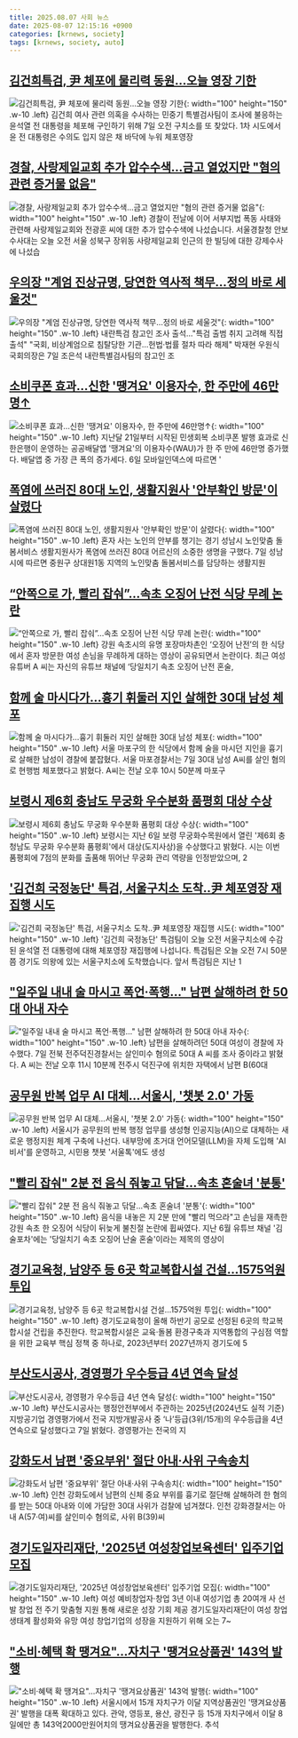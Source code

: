 ```yaml
---
title: 2025.08.07 사회 뉴스
date: 2025-08-07 12:15:16 +0900
categories: [krnews, society]
tags: [krnews, society, auto]
---
```

## [김건희특검, 尹 체포에 물리력 동원...오늘 영장 기한](https://n.news.naver.com/mnews/article/215/0001219183)

![김건희특검, 尹 체포에 물리력 동원...오늘 영장 기한](https://mimgnews.pstatic.net/image/origin/215/2025/08/07/1219183.jpg?type=nf220_150){: width="100" height="150" .w-10 .left}
김건희 여사 관련 의혹을 수사하는 민중기 특별검사팀이 조사에 불응하는 윤석열 전 대통령을 체포해 구인하기 위해 7일 오전 구치소를 또 찾았다. 1차 시도에서 윤 전 대통령은 수의도 입지 않은 채 바닥에 누워 체포영장

## [경찰, 사랑제일교회 추가 압수수색…금고 열었지만 "혐의 관련 증거물 없음"](https://n.news.naver.com/mnews/article/437/0000451622)

![경찰, 사랑제일교회 추가 압수수색…금고 열었지만 "혐의 관련 증거물 없음"](https://mimgnews.pstatic.net/image/origin/437/2025/08/06/451622.jpg?type=nf220_150){: width="100" height="150" .w-10 .left}
경찰이 전날에 이어 서부지법 폭동 사태와 관련해 사랑제일교회와 전광훈 씨에 대한 추가 압수수색에 나섰습니다. 서울경찰청 안보수사대는 오늘 오전 서울 성북구 장위동 사랑제일교회 인근의 한 빌딩에 대한 강제수사에 나섰습

## [우의장 "계엄 진상규명, 당연한 역사적 책무…정의 바로 세울것"](https://n.news.naver.com/mnews/article/001/0015553396)

![우의장 "계엄 진상규명, 당연한 역사적 책무…정의 바로 세울것"](https://mimgnews.pstatic.net/image/origin/001/2025/08/07/15553396.jpg?type=nf220_150){: width="100" height="150" .w-10 .left}
내란특검 참고인 조사 출석…"특검 출범 취지 고려해 직접 출석" "국회, 비상계엄으로 침탈당한 기관…헌법·법률 절차 따라 해제" 박재현 우원식 국회의장은 7일 조은석 내란특별검사팀의 참고인 조

## [소비쿠폰 효과…신한 '땡겨요' 이용자수, 한 주만에 46만명↑](https://n.news.naver.com/mnews/article/277/0005633439)

![소비쿠폰 효과…신한 '땡겨요' 이용자수, 한 주만에 46만명↑](https://mimgnews.pstatic.net/image/origin/277/2025/08/06/5633439.jpg?type=nf220_150){: width="100" height="150" .w-10 .left}
지난달 21일부터 시작된 민생회복 소비쿠폰 발행 효과로 신한은행이 운영하는 공공배달앱 '땡겨요'의 이용자수(WAU)가 한 주 만에 46만명 증가했다. 배달앱 중 가장 큰 폭의 증가세다. 6일 모바일인덱스에 따르면 '

## [폭염에 쓰러진 80대 노인, 생활지원사 '안부확인 방문'이 살렸다](https://n.news.naver.com/mnews/article/001/0015553096)

![폭염에 쓰러진 80대 노인, 생활지원사 '안부확인 방문'이 살렸다](https://mimgnews.pstatic.net/image/origin/001/2025/08/07/15553096.jpg?type=nf220_150){: width="100" height="150" .w-10 .left}
혼자 사는 노인의 안부를 챙기는 경기 성남시 노인맞춤 돌봄서비스 생활지원사가 폭염에 쓰러진 80대 어르신의 소중한 생명을 구했다. 7일 성남시에 따르면 중원구 상대원1동 지역의 노인맞춤 돌봄서비스를 담당하는 생활지원

## [“안쪽으로 가, 빨리 잡숴”…속초 오징어 난전 식당 무례 논란](https://n.news.naver.com/mnews/article/020/0003652846)

![“안쪽으로 가, 빨리 잡숴”…속초 오징어 난전 식당 무례 논란](https://mimgnews.pstatic.net/image/origin/020/2025/08/07/3652846.jpg?type=nf220_150){: width="100" height="150" .w-10 .left}
강원 속초시의 유명 포장마차촌인 ‘오징어 난전’의 한 식당에서 혼자 방문한 여성 손님을 무례하게 대하는 영상이 공유되면서 논란이다. 최근 여성 유튜버 A 씨는 자신의 유튜브 채널에 ‘당일치기 속초 오징어 난전 혼술,

## [함께 술 마시다가…흉기 휘둘러 지인 살해한 30대 남성 체포](https://n.news.naver.com/mnews/article/015/0005167855)

![함께 술 마시다가…흉기 휘둘러 지인 살해한 30대 남성 체포](https://mimgnews.pstatic.net/image/origin/015/2025/08/07/5167855.jpg?type=nf220_150){: width="100" height="150" .w-10 .left}
서울 마포구의 한 식당에서 함께 술을 마시던 지인을 흉기로 살해한 남성이 경찰에 붙잡혔다. 서울 마포경찰서는 7일 30대 남성 A씨를 살인 혐의로 현행범 체포했다고 밝혔다. A씨는 전날 오후 10시 50분께 마포구

## [보령시 제6회 충남도 무궁화 우수분화 품평회 대상 수상](https://n.news.naver.com/mnews/article/656/0000143053)

![보령시 제6회 충남도 무궁화 우수분화 품평회 대상 수상](https://mimgnews.pstatic.net/image/origin/656/2025/08/07/143053.jpg?type=nf220_150){: width="100" height="150" .w-10 .left}
보령시는 지난 6일 보령 무궁화수목원에서 열린 '제6회 충청남도 무궁화 우수분화 품평회'에서 대상(도지사상)을 수상했다고 밝혔다. 시는 이번 품평회에 7점의 분화를 출품해 뛰어난 무궁화 관리 역량을 인정받았으며, 2

## ['김건희 국정농단' 특검, 서울구치소 도착‥尹 체포영장 재집행 시도](https://n.news.naver.com/mnews/article/214/0001441338)

!['김건희 국정농단' 특검, 서울구치소 도착‥尹 체포영장 재집행 시도](https://mimgnews.pstatic.net/image/origin/214/2025/08/07/1441338.jpg?type=nf220_150){: width="100" height="150" .w-10 .left}
'김건희 국정농단' 특검팀이 오늘 오전 서울구치소에 수감된 윤석열 전 대통령에 대해 체포영장 재집행에 나섭니다. 특검팀은 오늘 오전 7시 50분쯤 경기도 의왕에 있는 서울구치소에 도착했습니다. 앞서 특검팀은 지난 1

## ["일주일 내내 술 마시고 폭언·폭행…" 남편 살해하려 한 50대 아내 자수](https://n.news.naver.com/mnews/article/082/0001339007)

!["일주일 내내 술 마시고 폭언·폭행…" 남편 살해하려 한 50대 아내 자수](https://mimgnews.pstatic.net/image/origin/082/2025/08/07/1339007.jpg?type=nf220_150){: width="100" height="150" .w-10 .left}
남편을 살해하려던 50대 여성이 경찰에 자수했다. 7일 전북 전주덕진경찰서는 살인미수 혐의로 50대 A 씨를 조사 중이라고 밝혔다. A 씨는 전날 오후 11시 10분께 전주시 덕진구에 위치한 자택에서 남편 B(60대

## [공무원 반복 업무 AI 대체…서울시, '챗봇 2.0' 가동](https://n.news.naver.com/mnews/article/421/0008416290)

![공무원 반복 업무 AI 대체…서울시, '챗봇 2.0' 가동](https://mimgnews.pstatic.net/image/origin/421/2025/08/07/8416290.jpg?type=nf220_150){: width="100" height="150" .w-10 .left}
서울시가 공무원의 반복 행정 업무를 생성형 인공지능(AI)으로 대체하는 새로운 행정지원 체계 구축에 나선다. 내부망에 초거대 언어모델(LLM)을 자체 도입해 'AI 비서'를 운영하고, 시민용 챗봇 '서울톡'에도 생성

## ["빨리 잡숴" 2분 전 음식 줘놓고 닦달…속초 혼술녀 '분통'](https://n.news.naver.com/mnews/article/014/0005388250)

!["빨리 잡숴" 2분 전 음식 줘놓고 닦달…속초 혼술녀 '분통'](https://mimgnews.pstatic.net/image/origin/014/2025/08/07/5388250.jpg?type=nf220_150){: width="100" height="150" .w-10 .left}
음식을 내놓은 지 2분 만에 "빨리 먹으라"고 손님을 재촉한 강원 속초 한 오징어 식당이 뒤늦게 불친절 논란에 휩싸였다. 지난 6월 유튜브 채널 '김술포차'에는 '당일치기 속초 오징어 난술 혼술'이라는 제목의 영상이

## [경기교육청, 남양주 등 6곳 학교복합시설 건설…1575억원 투입](https://n.news.naver.com/mnews/article/277/0005633641)

![경기교육청, 남양주 등 6곳 학교복합시설 건설…1575억원 투입](https://mimgnews.pstatic.net/image/origin/277/2025/08/06/5633641.jpg?type=nf220_150){: width="100" height="150" .w-10 .left}
경기도교육청이 올해 하반기 공모로 선정된 6곳의 학교복합시설 건립을 추진한다. 학교복합시설은 교육·돌봄 환경구축과 지역통합의 구심점 역할을 위한 교육부 핵심 정책 중 하나로, 2023년부터 2027년까지 경기도에 5

## [부산도시공사, 경영평가 우수등급 4년 연속 달성](https://n.news.naver.com/mnews/article/658/0000116038)

![부산도시공사, 경영평가 우수등급 4년 연속 달성](https://mimgnews.pstatic.net/image/origin/658/2025/08/07/116038.jpg?type=nf220_150){: width="100" height="150" .w-10 .left}
부산도시공사는 행정안전부에서 주관하는 2025년(2024년도 실적 기준) 지방공기업 경영평가에서 전국 지방개발공사 중 ‘나’등급(3위/15개)의 우수등급을 4년 연속으로 달성했다고 7일 밝혔다. 경영평가는 전국의 지

## [강화도서 남편 '중요부위' 절단 아내·사위 구속송치](https://n.news.naver.com/mnews/article/003/0013408772)

![강화도서 남편 '중요부위' 절단 아내·사위 구속송치](https://mimgnews.pstatic.net/image/origin/003/2025/08/07/13408772.jpg?type=nf220_150){: width="100" height="150" .w-10 .left}
인천 강화도에서 남편의 신체 중요 부위를 흉기로 절단해 살해하려 한 혐의를 받는 50대 아내와 이에 가담한 30대 사위가 검찰에 넘겨졌다. 인천 강화경찰서는 아내 A(57·여)씨를 살인미수 혐의로, 사위 B(39)씨

## [경기도일자리재단, '2025년 여성창업보육센터' 입주기업 모집](https://n.news.naver.com/mnews/article/629/0000414237)

![경기도일자리재단, '2025년 여성창업보육센터' 입주기업 모집](https://mimgnews.pstatic.net/image/origin/629/2025/08/06/414237.jpg?type=nf220_150){: width="100" height="150" .w-10 .left}
여성 예비창업자·창업 3년 이내 여성기업 총 20여개 사 선발 창업 전 주기 맞춤형 지원 통해 새로운 성장 기회 제공 경기도일자리재단이 여성 창업 생태계 활성화와 유망 여성 창업기업의 성장을 지원하기 위해 오는 7~

## ["소비·혜택 확 땡겨요"…자치구 '땡겨요상품권' 143억 발행](https://n.news.naver.com/mnews/article/277/0005633859)

!["소비·혜택 확 땡겨요"…자치구 '땡겨요상품권' 143억 발행](https://mimgnews.pstatic.net/image/origin/277/2025/08/07/5633859.jpg?type=nf220_150){: width="100" height="150" .w-10 .left}
서울시에서 15개 자치구가 이달 지역상품권인 '땡겨요상품권' 발행을 대폭 확대하고 있다. 관악, 영등포, 용산, 광진구 등 15개 자치구에서 이달 8일에만 총 143억2000만원어치의 땡겨요상품권을 발행한다. 추석

